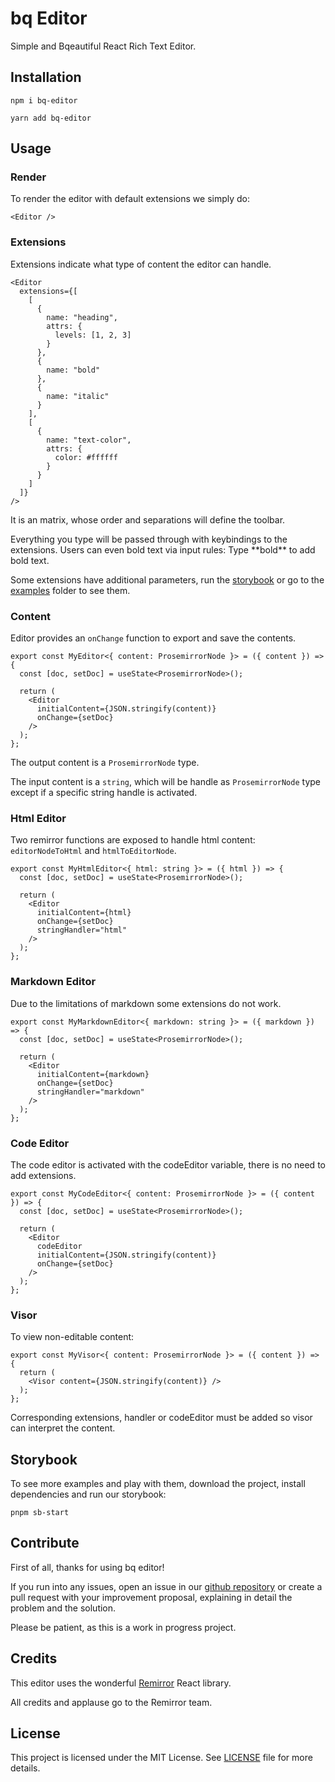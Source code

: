 # bq Editor

Simple and Bqeautiful React Rich Text Editor.

## Installation

```
npm i bq-editor
```
```
yarn add bq-editor
```

## Usage

### Render

To render the editor with default extensions we simply do:

```
<Editor />
```

### Extensions

Extensions indicate what type of content the editor can handle.

```
<Editor
  extensions={[
    [
      {
        name: "heading",
        attrs: {
          levels: [1, 2, 3]
        }
      },
      {
        name: "bold"
      },
      {
        name: "italic"
      }
    ],
    [
      {
        name: "text-color",
        attrs: {
          color: #ffffff
        }
      }
    ]
  ]}
/>
```

It is an matrix, whose order and separations will define the toolbar.

Everything you type will be passed through with keybindings to the extensions. Users can even bold text via input rules: Type \*\*bold\*\* to add bold text.

Some extensions have additional parameters, run the [storybook](https://github.com/bq-educacion/bq-editor#storybook) or go to the [examples](https://github.com/bq-educacion/bq-editor/tree/main/src/examples) folder to see them.

### Content

Editor provides an `onChange` function to export and save the contents.

```
export const MyEditor<{ content: ProsemirrorNode }> = ({ content }) => {
  const [doc, setDoc] = useState<ProsemirrorNode>();

  return (
    <Editor
      initialContent={JSON.stringify(content)}
      onChange={setDoc}
    />
  );
};
```

The output content is a `ProsemirrorNode` type.

The input content is a `string`, which will be handle as `ProsemirrorNode` type except if a specific string handle is activated.

### Html Editor

Two remirror functions are exposed to handle html content: `editorNodeToHtml` and `htmlToEditorNode`.

```
export const MyHtmlEditor<{ html: string }> = ({ html }) => {
  const [doc, setDoc] = useState<ProsemirrorNode>();

  return (
    <Editor
      initialContent={html}
      onChange={setDoc}
      stringHandler="html"
    />
  );
};
```

### Markdown Editor

Due to the limitations of markdown some extensions do not work.

```
export const MyMarkdownEditor<{ markdown: string }> = ({ markdown }) => {
  const [doc, setDoc] = useState<ProsemirrorNode>();

  return (
    <Editor
      initialContent={markdown}
      onChange={setDoc}
      stringHandler="markdown"
    />
  );
};
```

### Code Editor

The code editor is activated with the codeEditor variable, there is no need to add extensions.

```
export const MyCodeEditor<{ content: ProsemirrorNode }> = ({ content }) => {
  const [doc, setDoc] = useState<ProsemirrorNode>();

  return (
    <Editor
      codeEditor
      initialContent={JSON.stringify(content)}
      onChange={setDoc}
    />
  );
};
```

### Visor

To view non-editable content:

```
export const MyVisor<{ content: ProsemirrorNode }> = ({ content }) => {
  return (
    <Visor content={JSON.stringify(content)} />
  );
};
```

Corresponding extensions, handler or codeEditor must be added so visor can interpret the content.

## Storybook

To see more examples and play with them, download the project, install dependencies and run our storybook:

```
pnpm sb-start
```

## Contribute

First of all, thanks for using bq editor!

If you run into any issues, open an issue in our [github repository](https://github.com/bq-educacion/bq-editor) or create a pull request with your improvement proposal, explaining in detail the problem and the solution.

Please be patient, as this is a work in progress project.

## Credits

This editor uses the wonderful [Remirror](https://remirror.io/) React library.

All credits and applause go to the Remirror team.

## License

This project is licensed under the MIT License. See [LICENSE](https://github.com/bq-educacion/bq-editor/blob/main/LICENSE) file for more details.
